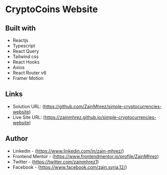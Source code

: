 # CryptoCoins Website

## Built with

- Reactjs
- Typescript
- React Query
- Tailwind css
- React Hooks
- Axios
- React Router v6
- Framer Motion

## Links

- Solution URL: (https://github.com/ZainMhrez/simple-cryptocurrencies-website)
- Live Site URL: (https://zainmhrez.github.io/simple-cryptocurrencies-website)

## Author

- Linkedin - (https://www.linkedin.com/in/zain-mhrez/)
- Frontend Mentor - (https://www.frontendmentor.io/profile/ZainMhrez)
- Twitter - (https://twitter.com/zainmhrez1)
- Facebook - (https://www.facebook.com/zain.syria.12/)


